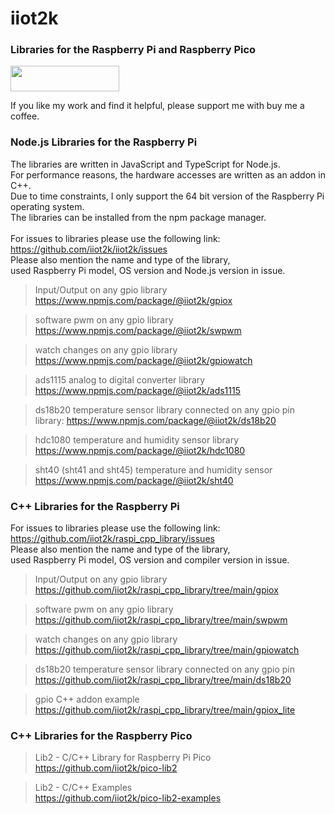 # iiot2k

### Libraries for the Raspberry Pi and Raspberry Pico

<a href="https://www.buymeacoffee.com/iiot2ka" target="_blank"><img src="https://cdn.buymeacoffee.com/buttons/default-blue.png" height="41" width="174"></a><br>

If you like my work and find it helpful, please support me with buy me a coffee.

### Node.js Libraries for the Raspberry Pi
The libraries are written in JavaScript and TypeScript for Node.js.<br>
For performance reasons, the hardware accesses are written as an addon in C++.<br>
Due to time constraints, I only support the 64 bit version of the Raspberry Pi operating system.<br>
The libraries can be installed from the npm package manager.<br>
<br>
For issues to libraries please use the following link:<br>
https://github.com/iiot2k/iiot2k/issues<br>
Please also mention the name and type of the library,<br>
used Raspberry Pi model, OS version and Node.js version in issue.<br>

>Input/Output on any gpio library<br>
https://www.npmjs.com/package/@iiot2k/gpiox<br>

>software pwm on any gpio library<br>
https://www.npmjs.com/package/@iiot2k/swpwm

>watch changes on any gpio library<br>
https://www.npmjs.com/package/@iiot2k/gpiowatch

>ads1115 analog to digital converter library<br>
https://www.npmjs.com/package/@iiot2k/ads1115

>ds18b20 temperature sensor library connected on any gpio pin
library: https://www.npmjs.com/package/@iiot2k/ds18b20<br>

>hdc1080 temperature and humidity sensor library<br>
https://www.npmjs.com/package/@iiot2k/hdc1080<br>

>sht40 (sht41 and sht45) temperature and humidity sensor<br>
https://www.npmjs.com/package/@iiot2k/sht40<br>

### C++ Libraries for the Raspberry Pi

For issues to libraries please use the following link:<br>
https://github.com/iiot2k/raspi_cpp_library/issues<br>
Please also mention the name and type of the library,<br>
used Raspberry Pi model, OS version and compiler version in issue.<br>

>Input/Output on any gpio library<br>
https://github.com/iiot2k/raspi_cpp_library/tree/main/gpiox<br>

>software pwm on any gpio library<br>
https://github.com/iiot2k/raspi_cpp_library/tree/main/swpwm<br>

>watch changes on any gpio library<br>
https://github.com/iiot2k/raspi_cpp_library/tree/main/gpiowatch<br>

>ds18b20 temperature sensor library connected on any gpio pin
https://github.com/iiot2k/raspi_cpp_library/tree/main/ds18b20<br>

>gpio C++ addon example<br>
https://github.com/iiot2k/raspi_cpp_library/tree/main/gpiox_lite<br>

### C++ Libraries for the Raspberry Pico

>Lib2 - C/C++ Library for Raspberry Pi Pico<br>
https://github.com/iiot2k/pico-lib2<br>

>Lib2 - C/C++ Examples<br>
https://github.com/iiot2k/pico-lib2-examples<br>

